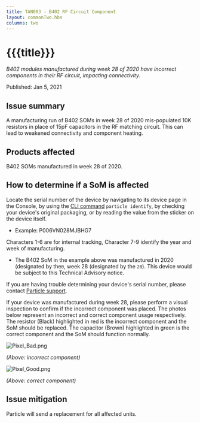 ```yaml
---
title: TAN003 - B402 RF Circuit Component
layout: commonTwo.hbs
columns: two
---
```


# {{{title}}}

_B402 modules manufactured during week 28 of 2020 have incorrect components in their RF circuit, impacting connectivity._

Published: Jan 5, 2021

## Issue summary

A manufacturing run of B402 SOMs in week 28 of 2020 mis-populated 10K resistors in place of 15pF capacitors in the RF matching circuit. This can lead to weakened connectivity and component heating.

## Products affected

B402 SOMs manufactured in week 28 of 2020.

## How to determine if a SoM is affected

Locate the serial number of the device by navigating to its device page in the Console, by using the [CLI command](/getting-started/developer-tools/cli/) `particle identify`, by checking your device's original packaging, or by reading the value from the sticker on the device itself.

* Example: P006VN028MJBHG7

Characters 1-6 are for internal tracking, Character 7-9 identify the year and week of manufacturing.

* The B402 SoM in the example above was manufactured in 2020 (designated by the`0`, week 28 (designated by the `28`). This device would be subject to this Technical Advisory notice.

If you are having trouble determining your device's serial number, please contact [Particle support](https://support.particle.io/).

If your device was manufactured during week 28, please perform a visual inspection to confirm if the incorrect component was placed. The photos below represent an incorrect and correct component usage respectively. The resistor (Black) highlighted in red is the incorrect component and the SoM should be replaced. The capacitor (Brown) highlighted in green is the correct component and the SoM should function normally.

![Pixel_Bad.png](/assets/images/support/Pixel_Bad.png)

_(Above: incorrect component)_

![Pixel_Good.png](/assets/images/support/Pixel_Good.png)

_(Above: correct component)_


## Issue mitigation

Particle will send a replacement for all affected units.
